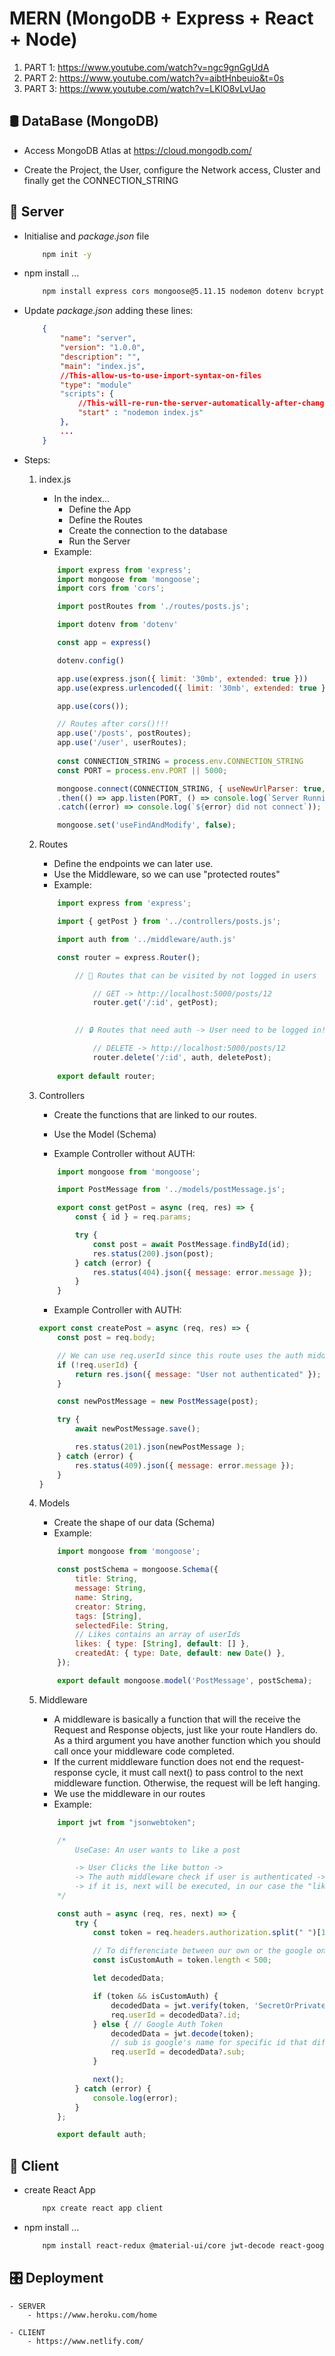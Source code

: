 # MERN (MongoDB + Express + React + Node)

1. PART 1: https://www.youtube.com/watch?v=ngc9gnGgUdA
2. PART 2: https://www.youtube.com/watch?v=aibtHnbeuio&t=0s
3. PART 3: https://www.youtube.com/watch?v=LKlO8vLvUao

## 🛢 DataBase (MongoDB)

- Access MongoDB Atlas at https://cloud.mongodb.com/

- Create the Project, the User, configure the Network access, Cluster and finally get the CONNECTION_STRING

## 🤖 Server

- Initialise and *package.json* file

    ```bash
        npm init -y
    ```

- npm install ... 

    ```bash
        npm install express cors mongoose@5.11.15 nodemon dotenv bcryptjs jsonwebtoken
    ```

-  Update *package.json* adding these lines:

    ```json
        {
            "name": "server",
            "version": "1.0.0",
            "description": "",
            "main": "index.js",
            //This-allow-us-to-use-import-syntax-on-files
            "type": "module"
            "scripts": {
                //This-will-re-run-the-server-automatically-after-changes
                "start" : "nodemon index.js" 
            },
            ...
        }
    ```
- Steps:
    1. index.js
        - In the index...
            - Define the App
            - Define the Routes
            - Create the connection to the database
            - Run the Server
        - Example:

        ```javascript
            import express from 'express';
            import mongoose from 'mongoose';
            import cors from 'cors';

            import postRoutes from './routes/posts.js';

            import dotenv from 'dotenv'

            const app = express()

            dotenv.config()

            app.use(express.json({ limit: '30mb', extended: true }))
            app.use(express.urlencoded({ limit: '30mb', extended: true }))

            app.use(cors());

            // Routes after cors()!!!
            app.use('/posts', postRoutes);
            app.use('/user', userRoutes);
                        
            const CONNECTION_STRING = process.env.CONNECTION_STRING
            const PORT = process.env.PORT || 5000;

            mongoose.connect(CONNECTION_STRING, { useNewUrlParser: true, useUnifiedTopology: true })
            .then(() => app.listen(PORT, () => console.log(`Server Running on Port: http://localhost:${PORT}`)))
            .catch((error) => console.log(`${error} did not connect`));

            mongoose.set('useFindAndModify', false);
        ```

    2. Routes
        - Define the endpoints we can later use.
        - Use the Middleware, so we can use "protected routes"
        - Example:

        ```javascript
            import express from 'express';

            import { getPost } from '../controllers/posts.js';

            import auth from '../middleware/auth.js'

            const router = express.Router();

                // 🔐 Routes that can be visited by not logged in users

                    // GET -> http://localhost:5000/posts/12
                    router.get('/:id', getPost);

                
                // 🔒 Routes that need auth -> User need to be logged in!

                    // DELETE -> http://localhost:5000/posts/12
                    router.delete('/:id', auth, deletePost);
            
            export default router;
        ```

    3. Controllers
        - Create the functions that are linked to our routes.
        - Use the Model (Schema)
        
        - Example Controller without AUTH:

        ```javascript
            import mongoose from 'mongoose';

            import PostMessage from '../models/postMessage.js';

            export const getPost = async (req, res) => {
                const { id } = req.params;

                try {
                    const post = await PostMessage.findById(id);
                    res.status(200).json(post);
                } catch (error) {
                    res.status(404).json({ message: error.message });
                }
            }
        ```

        - Example Controller with AUTH:

        ```javascript
        export const createPost = async (req, res) => {
            const post = req.body;

            // We can use req.userId since this route uses the auth middleware and we defined req.userId there
            if (!req.userId) {
                return res.json({ message: "User not authenticated" });
            }

            const newPostMessage = new PostMessage(post);

            try {
                await newPostMessage.save();

                res.status(201).json(newPostMessage );
            } catch (error) {
                res.status(409).json({ message: error.message });
            }
        }
        ```

    4. Models
        - Create the shape of our data (Schema)
        - Example:

        ```javascript
            import mongoose from 'mongoose';

            const postSchema = mongoose.Schema({
                title: String,
                message: String,
                name: String,
                creator: String,
                tags: [String],
                selectedFile: String,
                // Likes contains an array of userIds
                likes: { type: [String], default: [] },
                createdAt: { type: Date, default: new Date() },
            });

            export default mongoose.model('PostMessage', postSchema);
        ```
    
    5. Middleware
        - A middleware is basically a function that will the receive the Request and Response objects, just like your route Handlers do. As a third argument you have another function which you should call once your middleware code completed.
        - If the current middleware function does not end the request-response cycle, it must call next() to pass control to the next middleware function. Otherwise, the request will be left hanging.
        - We use the middleware in our routes
        - Example:

        ```javascript
            import jwt from "jsonwebtoken";

            /*
                UseCase: An user wants to like a post

                -> User Clicks the like button ->
                -> The auth middleware check if user is authenticated ->
                -> if it is, next will be executed, in our case the "likePost" Controller
            */

            const auth = async (req, res, next) => {
                try {
                    const token = req.headers.authorization.split(" ")[1];
                    
                    // To differenciate between our own or the google one
                    const isCustomAuth = token.length < 500;

                    let decodedData;

                    if (token && isCustomAuth) {      
                        decodedData = jwt.verify(token, 'SecretOrPrivateKey');
                        req.userId = decodedData?.id;
                    } else { // Google Auth Token
                        decodedData = jwt.decode(token);
                        // sub is google's name for specific id that differenciates every single google user
                        req.userId = decodedData?.sub;
                    }    

                    next();
                } catch (error) {
                    console.log(error);
                }
            };

            export default auth;
        ```

## 🤡 Client

- create React App

    ```bash
        npx create react app client
    ```

- npm install ... 

    ```bash
        npm install react-redux @material-ui/core jwt-decode react-google-login
    ```

## 🎛 Deployment

    - SERVER 
        - https://www.heroku.com/home

    - CLIENT
        - https://www.netlify.com/